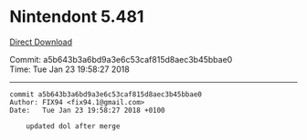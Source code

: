 # Nintendont 5.481
[Direct Download](./Nintendont.zip)

Commit: a5b643b3a6bd9a3e6c53caf815d8aec3b45bbae0  
Time: Tue Jan 23 19:58:27 2018   

-----

```
commit a5b643b3a6bd9a3e6c53caf815d8aec3b45bbae0
Author: FIX94 <fix94.1@gmail.com>
Date:   Tue Jan 23 19:58:27 2018 +0100

    updated dol after merge
```
